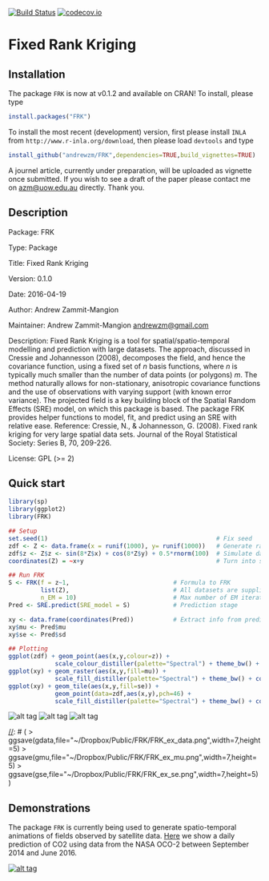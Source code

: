 [![Build Status](https://travis-ci.org/andrewzm/FRK.svg)](https://travis-ci.org/andrewzm/FRK)
[![codecov.io](http://codecov.io/github/andrewzm/FRK/coverage.svg?branch=master)](http://codecov.io/github/andrewzm/FRK?branch=master)


Fixed Rank Kriging
================

Installation 
------------

The package `FRK` is now at v0.1.2 and available on CRAN! To install, please type

```r
install.packages("FRK")
```

To install the most recent (development) version, first please install `INLA` from `http://www.r-inla.org/download`, then please load `devtools` and type

```r
install_github("andrewzm/FRK",dependencies=TRUE,build_vignettes=TRUE)
```

A journel article, currently under preparation, will be uploaded as vignette once submitted. If you wish to see a draft of the paper please contact me on azm@uow.edu.au directly. Thank you.


Description
------------

Package: FRK

Type: Package

Title: Fixed Rank Kriging

Version: 0.1.0

Date: 2016-04-19

Author: Andrew Zammit-Mangion

Maintainer: Andrew Zammit-Mangion <andrewzm@gmail.com>

Description: Fixed Rank Kriging is a tool for spatial/spatio-temporal modelling and prediction with large datasets. The approach, discussed in Cressie and Johannesson (2008), decomposes the field, and hence the covariance function, using a fixed set of *n* basis functions, where *n* is typically much smaller than the number of data points (or polygons) *m*. The method naturally allows for non-stationary, anisotropic covariance functions and the use of observations with varying support (with known error variance). The projected field is a
    key building block of the Spatial Random Effects (SRE) model, on which this package is based. The package FRK provides helper functions to model, fit, and predict using an SRE with relative ease. Reference: Cressie, N., & Johannesson, G. (2008). Fixed rank kriging for very large spatial data sets. Journal of the Royal Statistical Society: Series B, 70, 209-226.

License: GPL (>= 2)


Quick start
------------

```r
library(sp)
library(ggplot2)
library(FRK)

## Setup
set.seed(1)                                               # Fix seed
zdf <- Z <- data.frame(x = runif(1000), y= runif(1000))   # Generate random locs
zdf$z <- Z$z <- sin(8*Z$x) + cos(8*Z$y) + 0.5*rnorm(100)  # Simulate data
coordinates(Z) = ~x+y                                     # Turn into sp object

## Run FRK
S <- FRK(f = z~1,                             # Formula to FRK
         list(Z),                             # All datasets are supplied in list
         n_EM = 10)                           # Max number of EM iterations
Pred <- SRE.predict(SRE_model = S)            # Prediction stage

xy <- data.frame(coordinates(Pred))           # Extract info from predictions
xy$mu <- Pred$mu
xy$se <- Pred$sd

## Plotting
ggplot(zdf) + geom_point(aes(x,y,colour=z)) + 
             scale_colour_distiller(palette="Spectral") + theme_bw() + coord_fixed()
ggplot(xy) + geom_raster(aes(x,y,fill=mu)) + 
             scale_fill_distiller(palette="Spectral") + theme_bw() + coord_fixed()
ggplot(xy) + geom_tile(aes(x,y,fill=se)) + 
             geom_point(data=zdf,aes(x,y),pch=46) +
             scale_fill_distiller(palette="Spectral") + theme_bw() + coord_fixed()
```    

![alt tag](https://dl.dropboxusercontent.com/u/3028804/FRK/FRK_ex_data.png)
![alt tag](https://dl.dropboxusercontent.com/u/3028804/FRK/FRK_ex_mu.png)
![alt tag](https://dl.dropboxusercontent.com/u/3028804/FRK/FRK_ex_se.png)

[//]: # ( > ggsave(gdata,file="~/Dropbox/Public/FRK/FRK_ex_data.png",width=7,height=5) > ggsave(gmu,file="~/Dropbox/Public/FRK/FRK_ex_mu.png",width=7,height=5) > ggsave(gse,file="~/Dropbox/Public/FRK/FRK_ex_se.png",width=7,height=5) )


[//]: # (Currently `FRK` is not installing on OSX with `build_vignettes=TRUE` as it fails to find `texi2dvi`. Set `build_vignettes=FALSE` to ensure installation. Then download the `.Rnw` file in the `vignettes` folder and compile the pdf file separately in `RStudio` with `knitr`. )


Demonstrations
--------------

The package `FRK` is currently being used to generate spatio-temporal animations of fields observed by satellite data. [Here](https://www.youtube.com/watch?v=_kPa8VoeSdM) we show a daily prediction of CO2 using data from the NASA OCO-2 between September 2014 and June 2016.

[![alt tag](https://img.youtube.com/vi/ENx4CIZdoQk/0.jpg)](https://www.youtube.com/watch?v=ENx4CIZdoQk)
